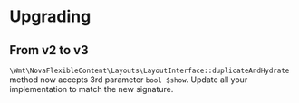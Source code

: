 # Upgrading

## From v2 to v3

`\Wmt\NovaFlexibleContent\Layouts\LayoutInterface::duplicateAndHydrate` method now accepts 3rd parameter `bool $show`. Update all your implementation to match the new signature.